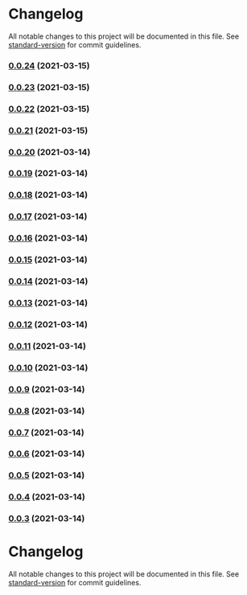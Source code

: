 # Changelog

All notable changes to this project will be documented in this file. See [standard-version](https://github.com/conventional-changelog/standard-version) for commit guidelines.

### [0.0.24](https://github.com/codermango/forum-server/compare/v0.0.23...v0.0.24) (2021-03-15)

### [0.0.23](https://github.com/codermango/forum-server/compare/v0.0.22...v0.0.23) (2021-03-15)

### [0.0.22](https://github.com/codermango/forum-server/compare/v0.0.21...v0.0.22) (2021-03-15)

### [0.0.21](https://github.com/codermango/forum-server/compare/v0.0.20...v0.0.21) (2021-03-15)

### [0.0.20](https://github.com/codermango/forum-server/compare/v0.0.19...v0.0.20) (2021-03-14)

### [0.0.19](https://github.com/codermango/forum-server/compare/v0.0.18...v0.0.19) (2021-03-14)

### [0.0.18](https://github.com/codermango/forum-server/compare/v0.0.17...v0.0.18) (2021-03-14)

### [0.0.17](https://github.com/codermango/forum-server/compare/v0.0.16...v0.0.17) (2021-03-14)

### [0.0.16](https://github.com/codermango/forum-server/compare/v0.0.15...v0.0.16) (2021-03-14)

### [0.0.15](https://github.com/codermango/forum-server/compare/v0.0.14...v0.0.15) (2021-03-14)

### [0.0.14](https://github.com/codermango/forum-server/compare/v0.0.13...v0.0.14) (2021-03-14)

### [0.0.13](https://github.com/codermango/forum-server/compare/v0.0.12...v0.0.13) (2021-03-14)

### [0.0.12](https://github.com/codermango/forum-server/compare/v0.0.11...v0.0.12) (2021-03-14)

### [0.0.11](https://github.com/codermango/forum-server/compare/v0.0.10...v0.0.11) (2021-03-14)

### [0.0.10](https://github.com/codermango/forum-server/compare/v0.0.9...v0.0.10) (2021-03-14)

### [0.0.9](https://github.com/codermango/forum-server/compare/v0.0.8...v0.0.9) (2021-03-14)

### [0.0.8](https://github.com/codermango/forum-server/compare/v0.0.7...v0.0.8) (2021-03-14)

### [0.0.7](https://github.com/codermango/forum-server/compare/v0.0.6...v0.0.7) (2021-03-14)

### [0.0.6](https://github.com/codermango/forum-server/compare/v0.0.5...v0.0.6) (2021-03-14)

### [0.0.5](https://github.com/codermango/forum-server/compare/v0.0.4...v0.0.5) (2021-03-14)

### [0.0.4](https://github.com/codermango/forum-server/compare/v0.0.3...v0.0.4) (2021-03-14)

### [0.0.3](https://github.com/codermango/forum-server/compare/v0.0.2...v0.0.3) (2021-03-14)

# Changelog

All notable changes to this project will be documented in this file. See [standard-version](https://github.com/conventional-changelog/standard-version) for commit guidelines.
